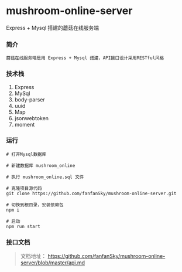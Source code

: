 # mushroom-online-server
Express + Mysql 搭建的蘑菇在线服务端

### 简介

```
蘑菇在线服务端是用 Express + Mysql 搭建，API接口设计采用RESTful风格
```

### 技术栈

1. Express
2. MySql
3. body-parser
4. uuid
5. Map
6. jsonwebtoken
7. moment

### 运行

```
# 打开Mysql数据库

# 新建数据库 mushroom_online

# 执行 mushroom_online.sql 文件

# 克隆项目源代码 
git clone https://github.com/fanfanSky/mushroom-online-server.git
	
# 切换到根目录，安装依赖包
npm i
	
# 启动
npm run start
```

### 接口文档

> 文档地址： https://github.com/fanfanSky/mushroom-online-server/blob/master/api.md

